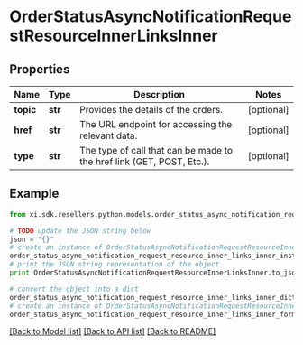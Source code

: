 # OrderStatusAsyncNotificationRequestResourceInnerLinksInner


## Properties

Name | Type | Description | Notes
------------ | ------------- | ------------- | -------------
**topic** | **str** | Provides the details of the orders. | [optional] 
**href** | **str** | The URL endpoint for accessing the relevant data. | [optional] 
**type** | **str** | The type of call that can be made to the href link (GET, POST, Etc.).                     | [optional] 

## Example

```python
from xi.sdk.resellers.python.models.order_status_async_notification_request_resource_inner_links_inner import OrderStatusAsyncNotificationRequestResourceInnerLinksInner

# TODO update the JSON string below
json = "{}"
# create an instance of OrderStatusAsyncNotificationRequestResourceInnerLinksInner from a JSON string
order_status_async_notification_request_resource_inner_links_inner_instance = OrderStatusAsyncNotificationRequestResourceInnerLinksInner.from_json(json)
# print the JSON string representation of the object
print OrderStatusAsyncNotificationRequestResourceInnerLinksInner.to_json()

# convert the object into a dict
order_status_async_notification_request_resource_inner_links_inner_dict = order_status_async_notification_request_resource_inner_links_inner_instance.to_dict()
# create an instance of OrderStatusAsyncNotificationRequestResourceInnerLinksInner from a dict
order_status_async_notification_request_resource_inner_links_inner_form_dict = order_status_async_notification_request_resource_inner_links_inner.from_dict(order_status_async_notification_request_resource_inner_links_inner_dict)
```
[[Back to Model list]](../README.md#documentation-for-models) [[Back to API list]](../README.md#documentation-for-api-endpoints) [[Back to README]](../README.md)


